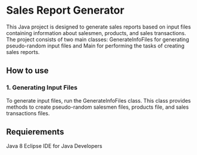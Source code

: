 # Sales Report Generator

This Java project is designed to generate sales reports based on input files containing information about salesmen, products, and sales transactions. The project consists of two main classes: GenerateInfoFiles for generating pseudo-random input files and Main for performing the tasks of creating sales reports.

## How to use

### 1. Generating Input Files

To generate input files, run the GenerateInfoFiles class. This class provides methods to create pseudo-random salesmen files, products file, and sales transactions files.

## Requierements 

Java 8
Eclipse IDE for Java Developers
